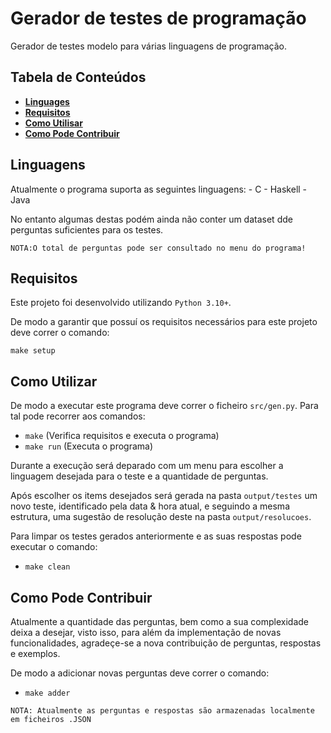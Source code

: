 # Gerador de testes de programação

Gerador de testes modelo para várias linguagens de programação.

## Tabela de Conteúdos

- **[Linguages](#Linguages)**
- **[Requisitos](#Requisitos)**
- **[Como Utilisar](#Como-Utilisar)**
- **[Como Pode Contribuir](#Known-Issues)**

## Linguagens

Atualmente o programa suporta as seguintes linguagens:
    - C
    - Haskell
    - Java

No entanto algumas destas podém ainda não conter um dataset dde perguntas suficientes para os testes.

`NOTA:O total de perguntas pode ser consultado no menu do programa!`

## Requisitos

Este projeto foi desenvolvido utilizando `Python 3.10+`.

De modo a garantir que possuí os requisitos necessários para este projeto deve correr o comando:

`make setup`

## Como Utilizar

De modo a executar este programa deve correr o ficheiro `src/gen.py`. Para tal pode recorrer aos comandos:
- `make` (Verifica requisitos e executa o programa)
- `make run` (Executa o programa)

Durante a execução será deparado com um menu para escolher a linguagem desejada para o teste e a quantidade de perguntas.

Após escolher os items desejados será gerada na pasta `output/testes` um novo teste, identificado pela data & hora atual, e seguindo a mesma estrutura, uma sugestão de resolução deste na pasta `output/resolucoes`.

Para limpar os testes gerados anteriormente e as suas respostas pode executar o comando:
- `make clean`

## Como Pode Contribuir

Atualmente a quantidade das perguntas, bem como a sua complexidade deixa a desejar, visto isso, para além da implementação de novas funcionalidades, agradeçe-se a nova contribuição de perguntas, respostas e exemplos.

De modo a adicionar novas perguntas deve correr o comando:

- `make adder`

`NOTA: Atualmente as perguntas e respostas são armazenadas localmente em ficheiros .JSON`